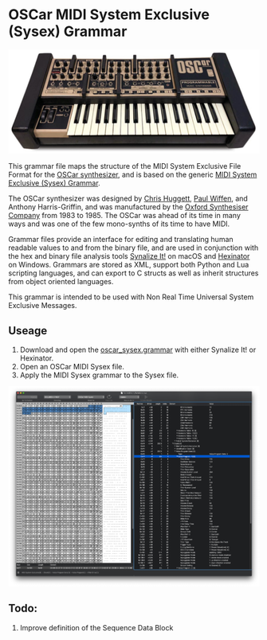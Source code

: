 # OSCar MIDI System Exclusive (Sysex) Grammar

![OSCar screenshot](https://github.com/codemechanic/oscar-sysex-grammar/blob/main/images/oscar.jpg?raw=true)

This grammar file maps the structure of the MIDI System Exclusive File Format for the [OSCar synthesizer](https://en.wikipedia.org/wiki/OSC_OSCar), and is based on the generic [MIDI System Exclusive (Sysex) Grammar](https://github.com/codemechanic/midi-sysex-grammar).

The OSCar synthesizer was designed by [Chris Huggett](https://en.wikipedia.org/wiki/Chris_Huggett), [Paul Wiffen](http://www.electricityclub.co.uk/synth-guru-interview/), and Anthony Harris-Griffin, and was manufactured by the [Oxford Synthesiser Company](https://en.wikipedia.org/wiki/Oxford_Synthesiser_Company) from 1983 to 1985. The OSCar was ahead of its time in many ways and was one of the few mono-synths of its time to have MIDI.

Grammar files provide an interface for editing and translating human readable values to and from the binary file, and are used in conjunction with the hex and binary file analysis tools [Synalize It!](https://www.synalysis.net) on macOS and [Hexinator](https://hexinator.com) on Windows. Grammars are stored as XML, support both Python and Lua scripting languages, and can export to C structs as well as inherit structures from object oriented languages.

This grammar is intended to be used with Non Real Time Universal System Exclusive Messages.


## Useage
1. Download and open the <a href="https://github.com/codemechanic/oscar-sysex-grammar/blob/main/grammar/oscar_sysex.grammar?raw=true">oscar_sysex.grammar</a> with either Synalize It! or Hexinator.
2. Open an OSCar MIDI Sysex file.
3. Apply the MIDI Sysex grammar to the Sysex file.


![OSCar screenshot](https://github.com/codemechanic/oscar-sysex-grammar/blob/main/images/screenshot.gif?raw=true)


## Todo:
1. Improve definition of the Sequence Data Block